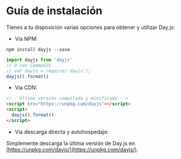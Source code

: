 # Guía de instalación

Tienes a tu disposición varias opciones para obtener y utilizar Day.js:

- Vía NPM:

```console
npm install dayjs --save
```

```js
import dayjs from 'dayjs'
// O con CommonJS
// var dayjs = require('dayjs');
dayjs().format()
```

- Vía CDN:

```html
<!-- Última versión compilada y minificada -->
<script src="https://unpkg.com/dayjs"></script>
<script>
  dayjs().format()
</script>
```

- Vía descarga directa y autohospedaje:

Simplemente descarga la última versión de Day.js en [https://unpkg.com/dayjs/](https://unpkg.com/dayjs/).
